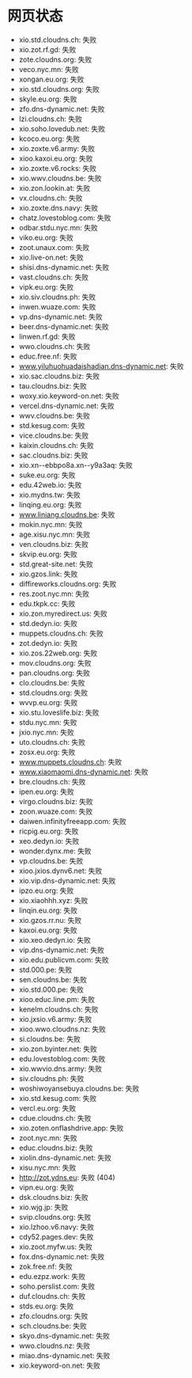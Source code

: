 # 网页状态
- xio.std.cloudns.ch: 失败
- xio.zot.rf.gd: 失败
- zote.cloudns.org: 失败
- veco.nyc.mn: 失败
- xongan.eu.org: 失败
- xio.std.cloudns.org: 失败
- skyle.eu.org: 失败
- zfo.dns-dynamic.net: 失败
- lzi.cloudns.ch: 失败
- xio.soho.lovedub.net: 失败
- kcoco.eu.org: 失败
- xio.zoxte.v6.army: 失败
- xioo.kaxoi.eu.org: 失败
- xio.zoxte.v6.rocks: 失败
- xio.wwv.cloudns.be: 失败
- xio.zon.lookin.at: 失败
- vx.cloudns.ch: 失败
- xio.zoxte.dns.navy: 失败
- chatz.lovestoblog.com: 失败
- odbar.stdu.nyc.mn: 失败
- viko.eu.org: 失败
- zoot.unaux.com: 失败
- xio.live-on.net: 失败
- shisi.dns-dynamic.net: 失败
- vast.cloudns.ch: 失败
- vipk.eu.org: 失败
- xio.siv.cloudns.ph: 失败
- inwen.wuaze.com: 失败
- vp.dns-dynamic.net: 失败
- beer.dns-dynamic.net: 失败
- linwen.rf.gd: 失败
- wwo.cloudns.ch: 失败
- educ.free.nf: 失败
- www.yiluhuohuadaishadian.dns-dynamic.net: 失败
- xio.sac.cloudns.biz: 失败
- tau.cloudns.biz: 失败
- woxy.xio.keyword-on.net: 失败
- vercel.dns-dynamic.net: 失败
- wwv.cloudns.be: 失败
- std.kesug.com: 失败
- vice.cloudns.be: 失败
- kaixin.cloudns.ch: 失败
- sac.cloudns.biz: 失败
- xio.xn--ebbpo8a.xn--y9a3aq: 失败
- suke.eu.org: 失败
- edu.42web.io: 失败
- xio.mydns.tw: 失败
- linqing.eu.org: 失败
- www.liniang.cloudns.be: 失败
- mokin.nyc.mn: 失败
- age.xisu.nyc.mn: 失败
- ven.cloudns.biz: 失败
- skvip.eu.org: 失败
- std.great-site.net: 失败
- xio.gzos.link: 失败
- diffireworks.cloudns.org: 失败
- res.zoot.nyc.mn: 失败
- edu.tkpk.cc: 失败
- xio.zon.myredirect.us: 失败
- std.dedyn.io: 失败
- muppets.cloudns.ch: 失败
- zot.dedyn.io: 失败
- xio.zos.22web.org: 失败
- mov.cloudns.org: 失败
- pan.cloudns.org: 失败
- clo.cloudns.be: 失败
- std.cloudns.org: 失败
- wvvp.eu.org: 失败
- xio.stu.loveslife.biz: 失败
- stdu.nyc.mn: 失败
- jxio.nyc.mn: 失败
- uto.cloudns.ch: 失败
- zosx.eu.org: 失败
- www.muppets.cloudns.ch: 失败
- www.xiaomaomi.dns-dynamic.net: 失败
- bre.cloudns.ch: 失败
- ipen.eu.org: 失败
- virgo.cloudns.biz: 失败
- zoon.wuaze.com: 失败
- daiwen.infinityfreeapp.com: 失败
- ricpig.eu.org: 失败
- xeo.dedyn.io: 失败
- wonder.dynx.me: 失败
- vp.cloudns.be: 失败
- xioo.jxios.dynv6.net: 失败
- xio.vip.dns-dynamic.net: 失败
- ipzo.eu.org: 失败
- xio.xiaohhh.xyz: 失败
- linqin.eu.org: 失败
- xio.gzos.rr.nu: 失败
- kaxoi.eu.org: 失败
- xio.xeo.dedyn.io: 失败
- vip.dns-dynamic.net: 失败
- xio.edu.publicvm.com: 失败
- std.000.pe: 失败
- sen.cloudns.be: 失败
- xio.std.000.pe: 失败
- xioo.educ.line.pm: 失败
- kenelm.cloudns.ch: 失败
- xio.jxsio.v6.army: 失败
- xioo.wwo.cloudns.nz: 失败
- si.cloudns.be: 失败
- xio.zon.byinter.net: 失败
- edu.lovestoblog.com: 失败
- xio.wwvio.dns.army: 失败
- siv.cloudns.ph: 失败
- woshiwoyansebuya.cloudns.be: 失败
- xio.std.kesug.com: 失败
- vercl.eu.org: 失败
- cdue.cloudns.ch: 失败
- xio.zoten.onflashdrive.app: 失败
- zoot.nyc.mn: 失败
- educ.cloudns.biz: 失败
- xiolin.dns-dynamic.net: 失败
- xisu.nyc.mn: 失败
- http://zot.ydns.eu: 失败 (404)
- vipn.eu.org: 失败
- dsk.cloudns.biz: 失败
- xio.wjg.jp: 失败
- svip.cloudns.org: 失败
- xio.lzhoo.v6.navy: 失败
- cdy52.pages.dev: 失败
- xio.zoot.myfw.us: 失败
- fox.dns-dynamic.net: 失败
- zok.free.nf: 失败
- edu.ezpz.work: 失败
- soho.perslist.com: 失败
- duf.cloudns.ch: 失败
- stds.eu.org: 失败
- zfo.cloudns.org: 失败
- sch.cloudns.be: 失败
- skyo.dns-dynamic.net: 失败
- wwo.cloudns.nz: 失败
- miao.dns-dynamic.net: 失败
- xio.keyword-on.net: 失败
